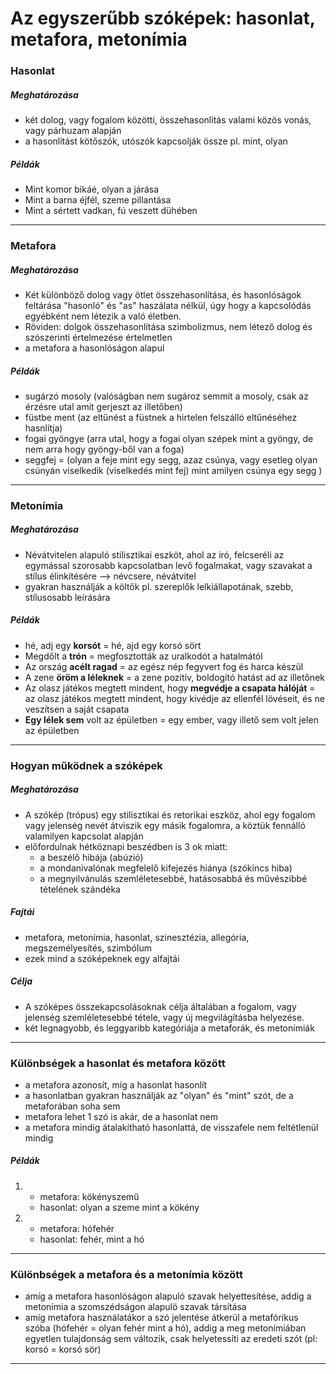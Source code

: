 # Az egyszerűbb szóképek: hasonlat, metafora, metonímia
### Hasonlat
##### Meghatározása
- két dolog, vagy fogalom közötti, összehasonlítás valami közös vonás, vagy párhuzam alapján
- a hasonlítást kötőszók, utószók kapcsolják össze pl. mint, olyan
##### Példák
- Mint komor bikáé, olyan a járása
- Mint a barna éjfél, szeme pillantása
- Mint a sértett vadkan, fú veszett dühében
---
### Metafora 
##### Meghatározása
- Két különböző dolog vagy ötlet összehasonlítása, és hasonlóságok feltárása "hasonló" és "as" haszálata nélkül, úgy hogy a kapcsolódás egyébként nem létezik a való életben. 
- Röviden: dolgok összehasonlítása szimbolizmus, nem létező dolog és szószerinti értelmezése értelmetlen
- a metafora a hasonlóságon alapul
##### Példák
- sugárzó mosoly (valóságban nem sugároz semmit a mosoly, csak az érzésre utal amit gerjeszt az illetőben)
- füstbe ment (az eltűnést a füstnek a hirtelen felszálló eltűnéséhez hasnlítja)
- fogai gyöngye (arra utal, hogy a fogai olyan szépek mint a gyöngy, de nem arra hogy gyöngy-ből van a foga)
- seggfej = (olyan a feje mint egy segg, azaz csúnya, vagy esetleg olyan csúnyán viselkedik (viselkedés mint fej) mint amilyen csúnya egy segg )
---
### Metonímia 
##### Meghatározása
- Névátvitelen alapuló stilisztikai eszköt, ahol az író, felcseréli az egymással szorosabb kapcsolatban levő fogalmakat, vagy szavakat a stílus élinkítésére --> névcsere, névátvitel
- gyakran használják a költők pl. szereplők lelkiállapotának, szebb, stílusosabb leírására
##### Példák
- hé, adj egy **korsót** = hé, ajd egy korsó sört
- Megdőlt a **trón** = megfosztották az uralkodót a hatalmától
- Az ország **acélt ragad** = az egész nép fegyvert fog és harca készül
- A zene **öröm a léleknek** = a zene pozitív, boldogító hatást ad az illetőnek
- Az olasz játékos megtett mindent, hogy **megvédje a csapata hálóját** = az olasz játékos megtett mindent, hogy kivédje az ellenfél lövéseit, és ne veszítsen a saját csapata
- **Egy lélek sem** volt az épületben = egy ember, vagy illető sem volt jelen az épületben
---
### Hogyan működnek a szóképek
##### Meghatározása
- A szókép (trópus) egy stilisztikai és retorikai eszköz, ahol egy fogalom vagy jelenség nevét átviszik egy másik fogalomra, a köztük fennálló valamilyen kapcsolat alapján
- előfordulnak hétköznapi beszédben is 3 ok miatt: 
	- a beszélő hibája (abúzió)
	- a mondanivalónak megfelelő kifejezés hiánya (szókincs hiba)
	- a megnyilvánulás szemléletesebbé, hatásosabbá és művészibbé tételének szándéka
##### Fajtái
- metafora, metonímia, hasonlat, szinesztézia, allegória, megszemélyesítés, szimbólum
- ezek mind a szóképeknek egy alfajtái
##### Célja
- A szóképes összekapcsolásoknak célja általában a fogalom, vagy jelenség szemléletesebbé tétele, vagy új megvilágításba helyezése. 
- két legnagyobb, és leggyaribb kategóriája a metaforák, és metonímiák
---
### Különbségek a hasonlat és metafora között
- a metafora azonosít, míg a hasonlat hasonlít 
- a hasonlatban gyakran használják az "olyan" és "mint" szót, de a metaforában soha sem
- metafora lehet 1 szó is akár, de a hasonlat nem
- a metafora mindig átalakítható hasonlattá, de visszafele nem feltétlenül mindig
##### Példák
1. 
	- metafora: kökényszemű
	- hasonlat: olyan a szeme mint a kökény
2. 
	- metafora: hófehér
	- hasonlat: fehér, mint a hó
---
### Különbségek a metafora és a metonímia között
- amíg a metafora hasonlóságon alapuló szavak helyettesítése, addig a metonímia a szomszédságon alapulö szavak társítása
- amíg metafora használatákor a szó jelentése átkerül a metafórikus szóba (hófehér = olyan fehér mint a hó), addig a meg metonímiában egyetlen tulajdonság sem változik, csak helyetessíti az eredeti szót (pl: korsó = korsó sör)
---

